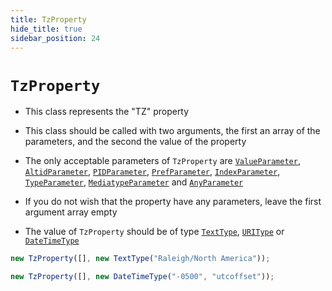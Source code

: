 ```yaml
---
title: TzProperty
hide_title: true
sidebar_position: 24
---
```


# `TzProperty`

- This class represents the "TZ" property

- This class should be called with two arguments, the first an array of the parameters, and the second the value of the property

- The only acceptable parameters of `TzProperty` are [`ValueParameter`](/documentation/parameters/valueparameter), [`AltidParameter`](/documentation/parameters/altidparameter), [`PIDParameter`](/documentation/parameters/pidparameter), [`PrefParameter`](/documentation/parameters/prefparameter), [`IndexParameter`](/documentation/parameters/indexparameter), [`TypeParameter`](/documentation/parameters/typeparameter), [`MediatypeParameter`](/documentation/parameters/mediatypeparameter) and [`AnyParameter`](/documentation/parameters/anyparameter)

- If you do not wish that the property have any parameters, leave the first argument array empty

- The value of `TzProperty` should be of type [`TextType`](/documentation/values/texttype-and-textlisttype), [`URIType`](/documentation/values/uritype) or [`DateTimeType`](/documentation/values/datetimetype)

```js
new TzProperty([], new TextType("Raleigh/North America"));

new TzProperty([], new DateTimeType("-0500", "utcoffset"));
```
